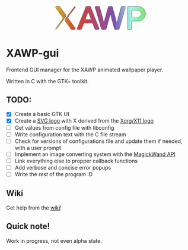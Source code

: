 <p align="center">
  <img src="./icons/logo_gradient_v2.svg" width="50%">
</p>

# XAWP-gui
Frontend GUI manager for the XAWP animated wallpaper player.

Written in C with the GTK+ toolkit.

## TODO:
* [X] Create a basic GTK UI
* [X] Create a [SVG logo](./icons/logo_gradient_v2.svg) with X derived from the [Xorg/X11 logo](https://www.x.org/wiki/)
* [ ] Get values from config file with libconfig
* [ ] Write configuration text with the C file stream
* [ ] Check for versions of configurations file and update them if needed, with a user prompt
* [ ] Implement an image converting system with the [MagickWand API](https://imagemagick.org/script/magick-wand.php)
* [ ] Link everything else to propper callback functions
* [ ] Add verbose and concise error popups
* [ ] Write the _rest_ of the program :D

## Wiki
Get help from the [wiki](https://github.com/TheRealOne78/XAWP/wiki)!

## Quick note!
Work in progress, not even alpha state.
